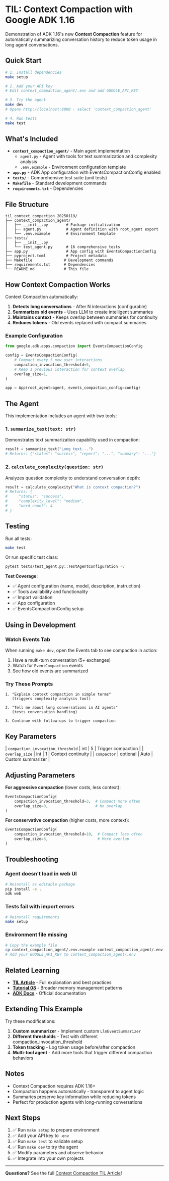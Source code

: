 # TIL: Context Compaction with Google ADK 1.16

Demonstration of ADK 1.16's new **Context Compaction** feature for automatically
summarizing conversation history to reduce token usage in long agent conversations.

## Quick Start

```bash
# 1. Install dependencies
make setup

# 2. Add your API key
# Edit context_compaction_agent/.env and add GOOGLE_API_KEY

# 3. Try the agent
make dev
# Opens http://localhost:8000 - select 'context_compaction_agent'

# 4. Run tests
make test
```

## What's Included

- **`context_compaction_agent/`** - Main agent implementation
  - `agent.py` - Agent with tools for text summarization and complexity analysis
  - `.env.example` - Environment configuration template
- **`app.py`** - ADK App configuration with EventsCompactionConfig enabled
- **`tests/`** - Comprehensive test suite (unit tests)
- **`Makefile`** - Standard development commands
- **`requirements.txt`** - Dependencies

## File Structure

```text
til_context_compaction_20250119/
├── context_compaction_agent/
│   ├── __init__.py        # Package initialization
│   ├── agent.py           # Agent definition with root_agent export
│   └── .env.example       # Environment template
├── tests/
│   ├── __init__.py
│   └── test_agent.py      # 16 comprehensive tests
├── app.py                 # App config with EventsCompactionConfig
├── pyproject.toml         # Project metadata
├── Makefile              # Development commands
├── requirements.txt      # Dependencies
└── README.md             # This file
```

## How Context Compaction Works

Context Compaction automatically:

1. **Detects long conversations** - After N interactions (configurable)
2. **Summarizes old events** - Uses LLM to create intelligent summaries
3. **Maintains context** - Keeps overlap between summaries for continuity
4. **Reduces tokens** - Old events replaced with compact summaries

### Example Configuration

```python
from google.adk.apps.compaction import EventsCompactionConfig

config = EventsCompactionConfig(
    # Compact every 5 new user interactions
    compaction_invocation_threshold=5,
    # Keep 1 previous interaction for context overlap
    overlap_size=1,
)

app = App(root_agent=agent, events_compaction_config=config)
```

## The Agent

This implementation includes an agent with two tools:

### 1. `summarize_text(text: str)`

Demonstrates text summarization capability used in compaction:

```python
result = summarize_text("Long text...")
# Returns: {"status": "success", "report": "...", "summary": "..."}
```

### 2. `calculate_complexity(question: str)`

Analyzes question complexity to understand conversation depth:

```python
result = calculate_complexity("What is context compaction?")
# Returns: {
#     "status": "success",
#     "complexity_level": "medium",
#     "word_count": 4
# }
```

## Testing

Run all tests:

```bash
make test
```

Or run specific test class:

```bash
pytest tests/test_agent.py::TestAgentConfiguration -v
```

**Test Coverage:**

- ✅ Agent configuration (name, model, description, instruction)
- ✅ Tools availability and functionality
- ✅ Import validation
- ✅ App configuration
- ✅ EventsCompactionConfig setup

## Using in Development

### Watch Events Tab

When running `make dev`, open the Events tab to see compaction in action:

1. Have a multi-turn conversation (5+ exchanges)
2. Watch for `EventCompaction` events
3. See how old events are summarized

### Try These Prompts

```
1. "Explain context compaction in simple terms"
   (triggers complexity analysis tool)

2. "Tell me about long conversations in AI agents"
   (tests conversation handling)

3. Continue with follow-ups to trigger compaction
```

## Key Parameters

| `compaction_invocation_threshold` | int | 5 | Trigger compaction |
| `overlap_size` | int | 1 | Context continuity |
| `compactor` | optional | Auto | Custom summarizer |

## Adjusting Parameters

**For aggressive compaction** (lower costs, less context):

```python
EventsCompactionConfig(
    compaction_invocation_threshold=3,  # Compact more often
    overlap_size=0,                     # No overlap
)
```

**For conservative compaction** (higher costs, more context):

```python
EventsCompactionConfig(
    compaction_invocation_threshold=10,  # Compact less often
    overlap_size=3,                      # More overlap
)
```

## Troubleshooting

### Agent doesn't load in web UI

```bash
# Reinstall as editable package
pip install -e .
adk web
```

### Tests fail with import errors

```bash
# Reinstall requirements
make setup
```

### Environment file missing

```bash
# Copy the example file
cp context_compaction_agent/.env.example context_compaction_agent/.env
# Add your GOOGLE_API_KEY to context_compaction_agent/.env
```

## Related Learning

- **[TIL Article](../../docs/til/til_context_compaction_20250119.md)** - Full
  explanation and best practices
- **[Tutorial 08](../../docs/tutorial/08_state_memory.md)** - Broader memory
  management patterns
- **[ADK Docs](https://google.github.io/adk-docs/)** - Official documentation

## Extending This Example

Try these modifications:

1. **Custom summarizer** - Implement custom `LlmEventSummarizer`
2. **Different thresholds** - Test with different compaction_invocation_threshold
3. **Token tracking** - Log token usage before/after compaction
4. **Multi-tool agent** - Add more tools that trigger different compaction behaviors

## Notes

- Context Compaction requires ADK 1.16+
- Compaction happens automatically - transparent to agent logic
- Summaries preserve key information while reducing tokens
- Perfect for production agents with long-running conversations

## Next Steps

1. ✅ Run `make setup` to prepare environment
2. ✅ Add your API key to `.env`
3. ✅ Run `make test` to validate setup
4. ✅ Run `make dev` to try the agent
5. ✅ Modify parameters and observe behavior
6. ✅ Integrate into your own projects

---

**Questions?** See the full [Context Compaction TIL
Article](../../docs/til/til_context_compaction_20250119.md)!
